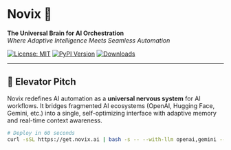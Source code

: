 # Novix 🤖  
**The Universal Brain for AI Orchestration**  
*Where Adaptive Intelligence Meets Seamless Automation*  

[![License: MIT](https://img.shields.io/badge/License-MIT-blue.svg)](https://opensource.org/licenses/MIT)
[![PyPI Version](https://img.shields.io/pypi/v/novix)](https://pypi.org/project/novix/)
[![Downloads](https://img.shields.io/docker/pulls/novix/core)](https://hub.docker.com/r/novix/core)

---

## 🚀 Elevator Pitch  
Novix redefines AI automation as a **universal nervous system** for AI workflows. It bridges fragmented AI ecosystems (OpenAI, Hugging Face, Gemini, etc.) into a single, self-optimizing interface with adaptive memory and real-time context awareness.

```bash
# Deploy in 60 seconds
curl -sSL https://get.novix.ai | bash -s -- --with-llm openai,gemini --enable-tts
